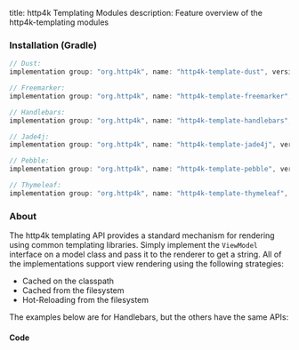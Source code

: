 title: http4k Templating Modules
description: Feature overview of the http4k-templating modules

### Installation (Gradle)

```groovy
// Dust: 
implementation group: "org.http4k", name: "http4k-template-dust", version: "4.20.2.0"

// Freemarker: 
implementation group: "org.http4k", name: "http4k-template-freemarker", version: "4.20.2.0"

// Handlebars: 
implementation group: "org.http4k", name: "http4k-template-handlebars", version: "4.20.2.0"

// Jade4j: 
implementation group: "org.http4k", name: "http4k-template-jade4j", version: "4.20.2.0"

// Pebble: 
implementation group: "org.http4k", name: "http4k-template-pebble", version: "4.20.2.0"

// Thymeleaf: 
implementation group: "org.http4k", name: "http4k-template-thymeleaf", version: "4.20.2.0"
```

### About
The http4k templating API provides a standard mechanism for rendering using common templating libraries. Simply implement the `ViewModel` interface on a model class and pass it to the renderer to get a string. All of the implementations support view rendering using the following strategies:

* Cached on the classpath
* Cached from the filesystem
* Hot-Reloading from the filesystem

The examples below are for Handlebars, but the others have the same APIs:

#### Code  [<img class="octocat"/>](https://github.com/http4k/http4k/blob/master/src/docs/guide/reference/templating/example.kt)

<script src="https://gist-it.appspot.com/https://github.com/http4k/http4k/blob/master/src/docs/guide/reference/templating/example.kt"></script>

[http4k]: https://http4k.org
